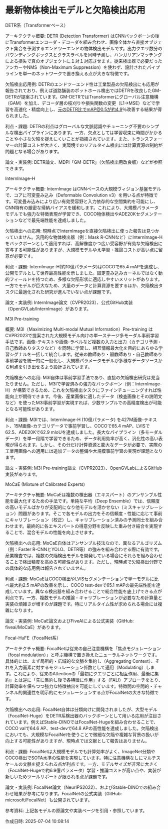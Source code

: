 # 最新物体検出モデルと欠陥検出応用

DETR系（Transformerベース）

アーキテクチャ概要: DETR (Detection Transformer) はCNNバックボーンの後にTransformerエンコーダ・デコーダを組み合わせ、画像全体から直接オブジェクト集合を予測するエンドツーエンドの物体検出モデルです。出力クエリ数分のバウンディングボックスとクラスラベルを同時予測し、ハンガリアンマッチングによる損失で真のオブジェクトに１対１対応させます。従来検出器で必要だったアンカーやNMS（Non-Maximum Suppression）を使わず、設計されたパイプラインを単一のネットワークで置き換える点が大きな特徴です。

欠陥検出応用例: DETRのエンドツーエンド性は工業製品の欠陥検出にも応用が報告されており、例えば道路舗装のポットホール検出ではDETRを改良したGM-DETRが提案されています。GM-DETRではTransformerにグローバル注意機構（GAM）を加え、デコーダ層の枝刈りや損失関数の変更（L1→MSE）などで学習を高速化・精度向上し、元のDETR比でmAP@0.5が約4.9％改善する結果が得られました。

利点・課題: DETRの利点はグローバルな文脈認識やチューニング不要のシンプルな検出パイプラインにあります。一方、欠点としては学習収束に時間がかかることや小さな欠陥を捉えにくいことが指摘されています。また、トランスフォーマーの計算コストが大きく、実環境でのリアルタイム検出には計算資源の制約が問題となる場合があります。

論文・実装例: DETR論文、MDPI「GM-DETR」（欠陥検出用改良版）などが参照できます。


InternImage-H

アーキテクチャ概要: InternImage はCNNベースの大規模ヴィジョン基盤モデルで、コアに可変畳み込み（Deformable Convolution v3）を用いる点が特徴です。可変畳み込みにより広い有効受容野と入力依存的な空間集約を可能にし、CNN特有の厳密な帰納バイアスを緩和します。これにより、大規模パラメータモデルでも強力な特徴表現が学習でき、COCO物体検出やADE20Kセグメンテーションなどで最先端性能を達成しました。

欠陥検出への応用: 現時点でInternImageを直接欠陥検出に使った報告は見つかっていません。汎用的な物体検出器（例：Mask R-CNNなど）にInternImage-Hをバックボーンとして適用すれば、高解像度かつ広い受容野が有効な欠陥検出に寄与する可能性がありますが、大規模モデルゆえ学習・推論コストが高い点に留意が必要です。

利点・課題: InternImage-H(約10億パラメータ)はCOCOで65.4 mAPを達成し、公開モデルとして世界最高性能を示しました。固定畳み込みカーネルではなく動的フィールドを持つため、多様な欠陥形状に適応しやすいメリットがあります。一方でモデルが巨大なため、大量のデータと計算資源を要するほか、欠陥検出タスクに最適化された研究が進んでいない点が課題です。

論文・実装例: InternImage論文（CVPR2023）、公式GitHub実装（OpenGVLab/InternImage）があります。


M3I Pre-training

概要: M3I（Maximizing Multi-modal Mutual Information）Pre-training はCVPR2023で提案された大規模モデル向けの単一ステージ多モーダル事前学習手法です。画像-テキストや画像-ラベルなど複数の入力と出力（カテゴリ予測・自己教師ありタスクなど）を同時に学習し、相互情報最大化を目的にあらゆる学習シグナルを一括して統合します。従来の教師あり・弱教師あり・自己教師あり事前学習を統一的に一般化し、大規模パラメータモデルが多様なデータソースから利点を引き出せるよう設計されています。

欠陥検出への応用: M3I自体は事前学習手法であり、直接の欠陥検出研究は見当たりません。ただし、M3Iで学習済みの強力なバックボーン（例：InternImage-H）が構築できるため、これを欠陥検出タスクにファインチューニングすれば性能向上が期待できます。今後、産業画像に適したデータ（検査画像とその説明文など）を使ったM3I事前学習が実現すれば、少数サンプルでの高精度検出が可能となる可能性があります。

利点・課題: M3Iでは、InternImage-H (10億パラメータ) を427M画像-テキスト、15M画像-カテゴリデータで事前学習し、COCOで65.4 mAP、LVISで62.5、ADE20Kで62.9 mIoUを達成しました。長大なパイプライン（多モーダルデータ）を単一段階で学習できるため、データ利用効率が高く、汎化性の高い表現が得られます。しかし、その分だけ計算資源と膨大なデータが必要で、実際の工業用画像への適用には追加データの整備や大規模事前学習の実現が課題となります。

論文・実装例: M3I Pre-training論文（CVPR2023）、OpenGVLabによるGitHub実装があります。


MoCaE (Mixture of Calibrated Experts)

アーキテクチャ概要: MoCaEは複数の検出器（エキスパート）のアンサンブル性能を最大化するための手法です。単純な平均（Deep Ensemble）では、信頼度の高いモデルばかりが支配的になり他モデルを活かせない（ミスキャリブレーション）問題があります。そこで各モデルの出力をその信頼度・性能に応じて事前にキャリブレーション（校正）し、キャリブレーション済みの予測同士を組み合わせます。最終的に各エキスパートの得意分野を反映した重み付き結合を実現することで、混合モデルの性能を向上させます。

欠陥検出への応用: MoCaE自体はアンサンブル技法なので、異なるアルゴリズム（例：Faster R-CNNとYOLO、DETR等）の強みを組み合わせる際に有効です。産業検査では、複数の欠陥検出モデルを開発している場合にそれらを組み合わせることで検出精度を高める可能性があります。ただし、現時点で欠陥検出分野での具体的な応用例は報告されていません。

利点・課題: MoCaEはCOCO検出やLVISセグメンテーションで単一モデルに比べ最大約2.5 mAPの改善を示し、COCO test-devで65.1 mAPの最先端性能を達成しています。異なる検出器を組み合わせることで総合性能を底上げできる点が利点です。一方、複数モデルの推論・キャリブレーションが必要なため計算量と実装の煩雑さが増すのが課題です。特にリアルタイム性が求められる場合には複雑になります。

論文・実装例: MoCaE論文およびFiveAIによる公式実装（GitHub: fiveai/MoCaE）があります。


Focal-HuFE（FocalNet系）

アーキテクチャ概要: FocalNetは従来の自己注意機構を「焦点モジュレーション（focal modulation）」と呼ぶ機構で置き換えたニューラルネットワークです。具体的には、まず局所的・広域的な文脈を集約し（Aggregating Context）、それを入力画素に対するモジュレーション係数として適用（Modulating）します。これにより、従来のAttentionの「最初にクエリごとに相互作用、最後に集約」とは逆に「先に集約し後で各特徴に作用」する（FALI）アプローチをとり、計算効率を保ちつつ強力な特徴抽出を可能にしています。特徴間の空間的・チャンネル的関連性を明示的にモジュレーションする点がFocalNetの大きな特徴です。

欠陥検出への応用: FocalNet自体は分類向けに開発されましたが、大型モデル（FocalNet-Huge）をDETR系検出器のバックボーンとして用いる応用が注目されています。例えばStable-DINOではFocalNet-Hugeを組み合わせることで、COCO valで64.6 AP、test-devで64.8 APの高性能を達成しました。欠陥検出においても、大規模なFocalNetを使うことで微細な欠陥や複雑な背景の扱いが向上する可能性がありますが、現時点では文献として報告はありません。

利点・課題: FocalNetは大規模モデルでも計算効率がよく、ImageNet分類やCOCO検出でSOTA水準の性能を実現しています。特に注意機構なしにマルチスケールの文脈を捉えられる点が利点です。一方、モデルサイズが非常に大きく（FocalNet-Hugeで約6.9億パラメータ）学習・推論コストが高い点や、実装が新しいためツールサポートが限られる点が課題です。

論文・実装例: FocalNet論文（NeurIPS2022）、およびStable-DINOでの組み合わせ結果が参考になります。FocalNetの公式実装（GitHub: microsoft/FocalNet）も公開されています。


参考資料: 上記各モデルの原論文や実装ページを引用・参照しています。



作成日時: 2025-07-04 10:08:14